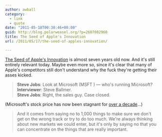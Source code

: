 ```yaml
---
author: awball
category:
  - link
  - quote
date: "2011-05-18T00:30:46+00:00"
guid: http://blog.polarweasel.org/?p=2607082960
title: The Seed of Apple's Innovation
url: /2011/05/17/the-seed-of-apples-innovation/

---
```

[The Seed of Apple's Innovation](http://www.businessweek.com/bwdaily/dnflash/oct2004/nf20041012_4018_db083.htm) is almost seven years old now. And it's still entirely relevant today. Maybe even more so, since it's clear that many of Apple's competitors still don't understand why the fuck they're getting their asses kicked.

> **Steve Jobs**: Look at Microsoft (MSFT ) — who's running Microsoft?  
**Interviewer**: Steve Ballmer.  
**Steve Jobs**: Right, the sales guy. Case closed.

(Microsoft's stock price has now been stagnant for [over a decade](http://www.google.com/finance?client=ob&q=NASDAQ:MSFT)...)

> And it comes from saying no to 1,000 things to make sure we don't get on the wrong track or try to do too much. We're always thinking about new markets we could enter, but it's only by saying no that you can concentrate on the things that are really important.
